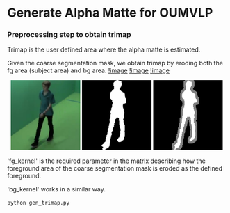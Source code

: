 # Generate Alpha Matte for OUMVLP

### Preprocessing step to obtain trimap
Trimap is the user defined area where the alpha matte is estimated.

Given the coarse segmentation mask, we obtain trimap by eroding both the fg area (subject area) and bg area.
[!image](examples/RGB/00005/030_00/0033.png)
[!image](examples/sil/00005/030_00/0033.png)
[!image](examples/trimap/00005/030_00/0033.png)
<p align="center">
  <img src="examples/RGB/00005/030_00/0033.png" width="160" title="Original Image"/>
  <img src="examples/sil/00005/030_00/0033.png" width="160" title="segmentation Mask"/>
  <img src="examples/trimap/00005/030_00/0033.png" width="160" title="Trimap"/>
</p>

'fg_kernel' is the required parameter in the matrix describing how the foreground area of the coarse segmentation mask is eroded as the defined foreground. 

'bg_kernel' works in a similar way.


```bash
python gen_trimap.py 
```

